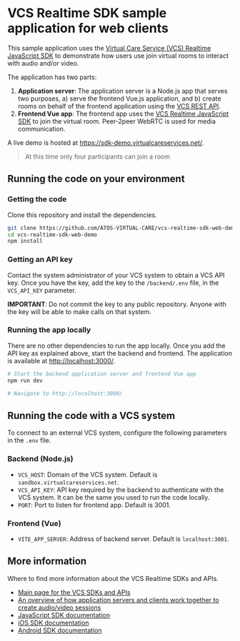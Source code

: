 # VCS Realtime SDK sample application for web clients

This sample application uses the [Virtual Care Service (VCS) Realtime JavaScript SDK](https://sdk.virtualcareservices.net/) to demonstrate how users use join virtual rooms to interact with audio and/or video.

The application has two parts:

1. **Application server**: The application server is a Node.js app that serves two purposes, a) serve the frontend Vue.js application, and b) create rooms on behalf of the frontend application using the [VCS REST API](https://sdk.virtualcareservices.net/sdks/rest/).
2. **Frontend Vue app**: The frontend app uses the [VCS Realtime JavaScript SDK](https://sdk.virtualcareservices.net/) to join the virtual room. Peer-2peer WebRTC is used for media communication.

A live demo is hosted at <https://sdk-demo.virtualcareservices.net/>.

> At this time only four participants can join a room

## Running the code on your environment

### Getting the code

Clone this repository and install the dependencies.

```bash
git clone https://github.com/ATOS-VIRTUAL-CARE/vcs-realtime-sdk-web-demo
cd vcs-realtime-sdk-web-demo
npm install
```

### Getting an API key

Contact the system administrator of your VCS system to obtain a VCS API key. Once you have the key, add the key to the `/backend/.env` file, in the `VCS_API_KEY` parameter.

**IMPORTANT**: Do not commit the key to any public repository. Anyone with the key will be able to make calls on that system.

### Running the app locally

There are no other dependencies to run the app locally. Once you add the API key as explained above, start the backend and frontend. The application is available at <http://localhost:3000/>.

```bash
# Start the backend application server and frontend Vue app
npm run dev

# Navigate to http://localhost:3000/
```

## Running the code with a VCS system

To connect to an external VCS system, configure the following parameters in the `.env` file.

### Backend (Node.js)

- `VCS_HOST`: Domain of the VCS system. Default is `sandbox.virtualcareservices.net`.
- `VCS_API_KEY`: API key required by the backend to authenticate with the VCS system. It can be the same you used to run the code locally.
- `PORT`: Port to listen for frontend app. Default is 3001.

### Frontend (Vue)

- `VITE_APP_SERVER`: Address of backend server. Default is `localhost:3001`.

## More information

Where to find more information about the VCS Realtime SDKs and APIs.

- [Main page for the VCS SDKs and APIs](https://sdk.virtualcareservices.net/)
- [An overview of how application servers and clients work together to create audio/video sessions](https://sdk.virtualcareservices.net/guide/#overview)
- [JavaScript SDK documentation](https://sdk.virtualcareservices.net/sdks/js/)
- [iOS  SDK documentation](https://sdk.virtualcareservices.net/sdks/ios/)
- [Android SDK documentation](https://sdk.virtualcareservices.net/sdks/android/)
